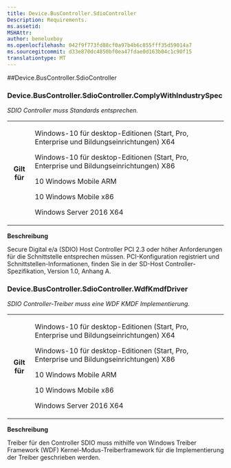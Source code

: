 ```yaml
---
title: Device.BusController.SdioController
Description: Requirements.
ms.assetid: 
MSHAttr: 
author: beneluxboy
ms.openlocfilehash: 042f9f773fd88cf0a97b4b6c855fff35d59014a7
ms.sourcegitcommit: d33e870dc4850bf0ea47fdae0d163b04c1c90f15
translationtype: MT
---
```

<!--
# Device.BusController.SdioController
 - [Device.BusController.SdioController](#device.buscontroller.sdiocontroller)
-->

<a name="device.buscontroller.sdiocontroller"></a>
##Device.BusController.SdioController

### <a name="devicebuscontrollersdiocontrollercomplywithindustryspec"></a>Device.BusController.SdioController.ComplyWithIndustrySpec

*SDIO Controller muss Standards entsprechen.*

<table>
<tr>
<th>Gilt für</th>
<td>
<p>Windows-10 für desktop-Editionen (Start, Pro, Enterprise und Bildungseinrichtungen) X64</p>
<p>Windows-10 für desktop-Editionen (Start, Pro, Enterprise und Bildungseinrichtungen) X86</p>
<p>10 Windows Mobile ARM</p>
<p>10 Windows Mobile x86</p>
<p>Windows Server 2016 X64</p>
</td></tr></table>

**Beschreibung**

Secure Digital e/a (SDIO) Host Controller PCI 2.3 oder höher Anforderungen für die Schnittstelle entsprechen müssen. PCI-Konfiguration registriert und Schnittstellen-Informationen, finden Sie in der SD-Host Controller-Spezifikation, Version 1.0, Anhang A.

### <a name="devicebuscontrollersdiocontrollerwdfkmdfdriver"></a>Device.BusController.SdioController.WdfKmdfDriver

*SDIO Controller-Treiber muss eine WDF KMDF Implementierung.*

<table>
<tr>
<th>Gilt für</th>
<td>
<p>Windows-10 für desktop-Editionen (Start, Pro, Enterprise und Bildungseinrichtungen) X64</p>
<p>Windows-10 für desktop-Editionen (Start, Pro, Enterprise und Bildungseinrichtungen) X86</p>
<p>10 Windows Mobile ARM</p>
<p>10 Windows Mobile x86</p>
<p>Windows Server 2016 X64</p>
</td></tr></table>

**Beschreibung**

Treiber für den Controller SDIO muss mithilfe von Windows Treiber Framework (WDF) Kernel-Modus-Treiberframework für die Implementierung der Treiber geschrieben werden.


